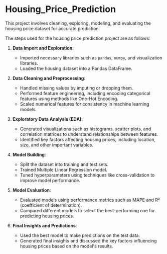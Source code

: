 # Housing_Price_Prediction
This project involves cleaning, exploring, modeling, and evaluating the housing price dataset for accurate prediction.

The steps used for the housing price prediction project are as follows:

1. **Data Import and Exploration**: 
   - Imported necessary libraries such as `pandas`, `numpy`, and visualization libraries.
   - Loaded the housing dataset into a Pandas DataFrame.

2. **Data Cleaning and Preprocessing**:
   - Handled missing values by imputing or dropping them.
   - Performed feature engineering, including encoding categorical features using methods like One-Hot Encoding.
   - Scaled numerical features for consistency in machine learning models.

3. **Exploratory Data Analysis (EDA)**:
   - Generated visualizations such as histograms, scatter plots, and correlation matrices to understand relationships between features.
   - Identified key factors affecting housing prices, including location, size, and other important variables.

4. **Model Building**:
   - Split the dataset into training and test sets.
   - Trained Multiple Linear Regression model.
   - Tuned hyperparameters using techniques like cross-validation to improve model performance.

5. **Model Evaluation**:
   - Evaluated models using performance metrics such as MAPE and R² (coefficient of determination).
   - Compared different models to select the best-performing one for predicting housing prices.

6. **Final Insights and Predictions**:
   - Used the best model to make predictions on the test data.
   - Generated final insights and discussed the key factors influencing housing prices based on the model's results.
